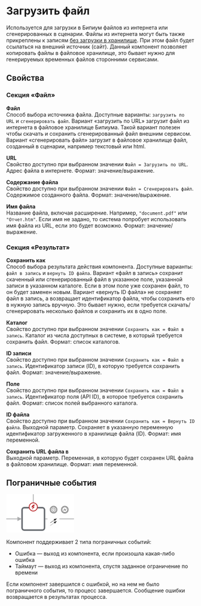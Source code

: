 # Загрузить файл

Используется для загрузки в Бипиум файлов из интернета или сгенерированных в сценарии. Файлы из интернета могут быть также прикреплены к записям [без загрузки в хранилище](editrecord.md#sintaksis-ukazaniya-znacheniya-polei). При этом файл будет ссылаться на внешний источник (сайт). Данный компонент позволяет копировать файлы в файловое хранилище, это бывает нужно для генерируемых временных файлов сторонними сервисами.

## Свойства

### Секция **«**&#x424;ай&#x43B;**»**

**Файл**\
Способ выбора источника файла. Доступные варианты: `загрузить по URL` и `сгенерировать файл`. Вариант «загрузить по URL» загрузит файл из интернета в файловое хранилище Бипиума. Такой вариант полезен чтобы скачать и сохранить сгенерированный файл внешним сервисом. Вариант «сгенерировать файл» загрузит в файловое хранилище файл, созданный в сценарии, например текстовый или html.

**URL**\
Свойство доступно при выбранном значении `Файл = Загрузить по URL`. Адрес файла в интернете. Формат: значение/выражение.

**Содержание файла**\
Свойство доступно при выбранном значении `Файл = Сгенерировать файл`. Содержимое созданного файла. Формат: значение/выражение.

**Имя файла**\
Название файла, включая расширение. Например, `"document.pdf"` или `"Отчет.htm"`. Если имя не задано, то система попробует использовать имя файла из URL, если это будет возможно. Формат: значение/выражение.

### Секция **«Результат»**

**Сохранить как**\
Способ выбора результата действия компонента. Доступные варианты: `файл в запись` и `вернуть ID файла`. Вариант «файл в запись» сохранит скаченный или сгенерированный файл в указанное поле, указанной записи в указанном каталоге. Если в этом поле уже сохранен файл, то он будет заменен новым. Вариант «вернуть ID файла» не сохраняет файл в запись, а возвращает идентификатор файла, чтобы сохранить его в нужную запись вручную. Это бывает нужно, если требуется скачать/сгенерировать несколько файлов и сохранить их в одно поле.

**Каталог**\
Свойство доступно при выбранном значении `Сохранить как = Файл в запись`. Каталог из числа доступных  в системе, в который требуется сохранить файл. Формат: список каталогов.

**ID записи**\
Свойство доступно при выбранном значении `Сохранить как = Файл в запись`. Идентификатор записи (ID), в которую требуется сохранить файл. Формат: значение/выражение.

**Поле**\
Свойство доступно при выбранном значении `Сохранить как = Файл в запись`. Идентификатор поля (API ID), в которое требуется сохранить файл. Формат: список полей выбранного каталога.

**ID файла**\
Свойство доступно при выбранном значении `Сохранить как = Вернуть ID файла`. Выходной параметр. Сохраняет в указанную переменную идентификатор загруженного в хранилище файла (ID). Формат: имя переменной.

**Сохранить URL файла в**\
Выходной параметр. Переменная, в которую будет сохранен URL файла в файловом хранилище. Формат: имя переменной.

## Пограничные события

![](../../../../.gitbook/assets/boundary_any.png)

Компонент поддерживает 2 типа пограничных событий:

* Ошибка — выход из компонента, если произошла какая-либо ошибка
* Таймаут — выход из компонента, спустя заданное ограничение по времени

Если компонент завершился с ошибкой, но на нем не было пограничного события, то процесс завершается. Сообщение ошибки возвращается в результатах процесса.
